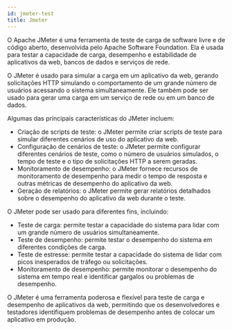 ```yaml
---
id: jmeter-test
title: Jmeter
---
```


O Apache JMeter é uma ferramenta de teste de carga de software livre e de código aberto, desenvolvida pelo Apache Software Foundation. Ela é usada para testar a capacidade de carga, desempenho e estabilidade de aplicativos da web, bancos de dados e serviços de rede.

O JMeter é usado para simular a carga em um aplicativo da web, gerando solicitações HTTP simulando o comportamento de um grande número de usuários acessando o sistema simultaneamente. Ele também pode ser usado para gerar uma carga em um serviço de rede ou em um banco de dados.

Algumas das principais características do JMeter incluem:

- Criação de scripts de teste: o JMeter permite criar scripts de teste para simular diferentes cenários de uso do aplicativo da web.
- Configuração de cenários de teste: o JMeter permite configurar diferentes cenários de teste, como o número de usuários simulados, o tempo de teste e o tipo de solicitações HTTP a serem geradas.
- Monitoramento de desempenho: o JMeter fornece recursos de monitoramento de desempenho para medir o tempo de resposta e outras métricas de desempenho do aplicativo da web.
- Geração de relatórios: o JMeter permite gerar relatórios detalhados sobre o desempenho do aplicativo da web durante o teste.

O JMeter pode ser usado para diferentes fins, incluindo:

- Teste de carga: permite testar a capacidade do sistema para lidar com um grande número de usuários simultaneamente.
- Teste de desempenho: permite testar o desempenho do sistema em diferentes condições de carga.
- Teste de estresse: permite testar a capacidade do sistema de lidar com picos inesperados de tráfego ou solicitações.
- Monitoramento de desempenho: permite monitorar o desempenho do sistema em tempo real e identificar gargalos ou problemas de desempenho.

O JMeter é uma ferramenta poderosa e flexível para teste de carga e desempenho de aplicativos da web, permitindo que os desenvolvedores e testadores identifiquem problemas de desempenho antes de colocar um aplicativo em produção.